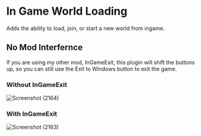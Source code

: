 # In Game World Loading

Adds the ability to load, join, or start a new world from ingame.

## No Mod Interfernce
If you are using my other mod, InGameExit, this plugin will shift the buttons up, so you can still use the Exit to Windows button to exit the game.

### Without InGameExit
![Screenshot (2164)](https://user-images.githubusercontent.com/80211714/144529033-c23f9fbf-6a66-4030-8884-7de9b2c86695.png)

### With InGameExit
![Screenshot (2163)](https://user-images.githubusercontent.com/80211714/144529046-9f7efd1e-9c7a-4cfd-8167-14cfaddeda34.png)
